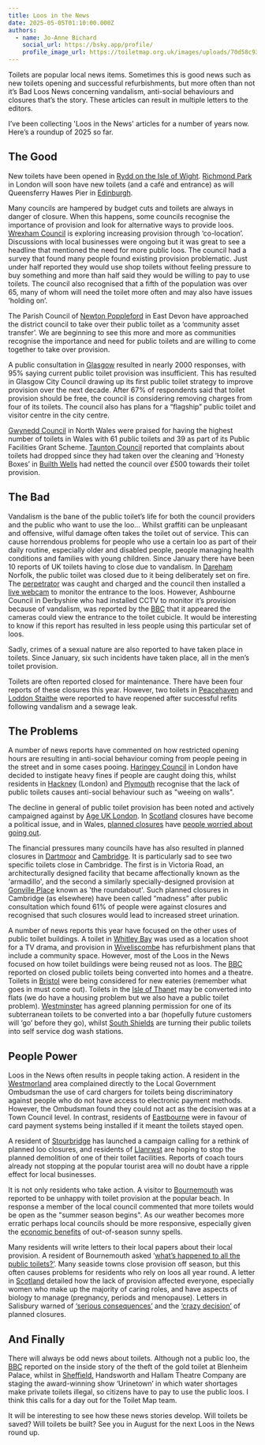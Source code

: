 ```yaml
---
title: Loos in the News
date: 2025-05-05T01:10:00.000Z
authors:
  - name: Jo-Anne Bichard
    social_url: https://bsky.app/profile/
    profile_image_url: https://toiletmap.org.uk/images/uploads/70d58c93-4e4d-4954-8dd5-f3edb0f02749.jpeg
---
```

Toilets are popular local news items. Sometimes this is good news such as new toilets opening and successful refurbishments, but more often than not it’s Bad Loos News concerning vandalism, anti-social behaviours and closures that’s the story. These articles can result in multiple letters to the editors.

I’ve been collecting 'Loos in the News' articles for a number of years now. Here’s a roundup of 2025 so far.

## The Good

New toilets have been opened in [Rydd on the Isle of Wight](https://iwobserver.co.uk/there-are-new-public-toilets-in-ryde-town-centre/). [Richmond Park](https://teddington.nub.news/news/local-news/richmond-park-to-get-better-cafe-public-toilets-and-new-entrance-257352?fbclid=IwZXh0bgNhZW0CMTEAAR4V9kskC4afuDntbfxWBonY0EX36mlkEzkB4AUCLnPpl7wt6SgC-E0Y-YV5qg_aem_lyjB7wTD2o8Gs1Hl9hTcJw) in London will soon have new toilets (and a café and entrance) as will Queensferry Hawes Pier in [Edinburgh](https://www.edinburgh.gov.uk/news/article/14167/work-begins-on-new-public-toilets-in-queensferry).

Many councils are hampered by budget cuts and toilets are always in danger of closure. When this happens, some councils recognise the importance of provision and look for alternative ways to provide loos. [Wrexham Council](https://www.dailypost.co.uk/news/north-wales-news/north-wales-council-actually-wants-31104230) is exploring increasing provision through ‘co-location’. Discussions with local businesses were ongoing but it was great to see a headline that mentioned the need for more public loos. The council had a survey that found many people found existing provision problematic. Just under half reported they would use shop toilets without feeling pressure to buy something and more than half said they would be willing to pay to use toilets. The council also recognised that a fifth of the population was over 65, many of whom will need the toilet more often and may also have issues ‘holding on’.

The Parish Council of [Newton Poppleford](https://www.sidmouthherald.co.uk/news/24979111.east-devon-village-seeks-take-ownership-public-toilets/) in East Devon have approached the district council to take over their public toilet as a ‘community asset transfer’. We are beginning to see this more and more as communities recognise the importance and need for public toilets and are willing to come together to take over provision.

A public consultation in [Glasgow](https://www.glasgowtimes.co.uk/news/scottish-news/25019410.public-toilet-charges-glasgow-removed/) resulted in nearly 2000 responses, with 95% saying current public toilet provision was insufficient. This has resulted in Glasgow City Council drawing up its first public toilet strategy to improve provision over the next decade. After 67% of respondents said that toilet provision should be free, the council is considering removing charges from four of its toilets. The council also has plans for a “flagship” public toilet and visitor centre in the city centre.

[Gwynedd Council](https://www.northwaleschronicle.co.uk/news/25013383.gwynedd-council-highest-provision-public-toilets-wales/) in North Wales were praised for having the highest number of toilets in Wales with 61 public toilets and 39 as part of its Public Facilities Grant Scheme. [Taunton Council](https://www.somersetcountygazette.co.uk/news/25046178.reduction-complaints-taunton-public-toilets/) reported that complaints about toilets had dropped since they had taken over the cleaning and ‘Honesty Boxes’ in [Builth Wells](https://www.shropshirestar.com/news/2025/03/03/honesty-boxes-at-builth-wells-public-toilets-have-netted-the-council-over-500/) had netted the council over £500 towards their toilet provision.

## The Bad

Vandalism is the bane of the public toilet’s life for both the council providers and the public who want to use the loo… Whilst graffiti can be unpleasant and offensive, wilful damage often takes the toilet out of service. This can cause horrendous problems for people who use a certain loo as part of their daily routine, especially older and disabled people, people managing health conditions and families with young children. Since January there have been 10 reports of UK toilets having to close due to vandalism. In [Dareham](https://www.edp24.co.uk/news/24870208.dereham-arson-attack-town-public-toilets-investigated/) Norfolk, the public toilet was closed due to it being deliberately set on fire. The [perpetrator](https://www.norfolk.police.uk/news/norfolk/news/news/2025/march/dereham-arson-charge/) was caught and charged and the council then installed a [live webcam](https://www.edp24.co.uk/news/25064226.live-webcam-installed-outside-dereham-public-toilets/) to monitor the entrance to the loos. However, Ashbourne Council in Derbyshire who had installed CCTV to monitor it’s provision because of vandalism, was reported by the [BBC](https://www.bbc.co.uk/news/articles/cgj5n9dzypjo) that it appeared the cameras could view the entrance to the toilet cubicle. It would be interesting to know if this report has resulted in less people using this particular set of loos.

Sadly, crimes of a sexual nature are also reported to have taken place in toilets. Since January, six such incidents have taken place, all in the men’s toilet provision.

Toilets are often reported closed for maintenance. There have been four reports of these closures this year. However, two toilets in [Peacehaven](https://www.theargus.co.uk/news/25037160.peacehaven-public-toilets-transformed-following-arson-attack/) and [Loddon Staithe](https://www.becclesandbungayjournal.co.uk/news/24864621.public-toilets-loddon-staithe-norfolk-now-reopened/) were reported to have reopened after successful refits following vandalism and a sewage leak.

## The Problems

A number of news reports have commented on how restricted opening hours are resulting in anti-social behaviour coming from people peeing in the street and in some cases pooing. [Haringey Council](https://www.times-series.co.uk/news/24890595.haringey-council-brings-1k-fine-urinating-public/) in London have decided to instigate heavy fines if people are caught doing this, whilst residents in [Hackney](https://www.mylondon.news/news/east-london-news/disgusted-londoners-fed-up-people-30857627) (London) and [Plymouth](https://www.plymouthherald.co.uk/news/news-opinion/public-toilet-closures-blamed-antisocial-10070739) recognise that the lack of public toilets causes anti-social behaviour such as "weeing on walls".

The decline in general of public toilet provision has been noted and actively campaigned against by [Age UK London](https://www.bbc.co.uk/news/articles/c626wqyqzg1o). In [Scotland](https://www.dailyrecord.co.uk/news/politics/public-toilets-scotland-shut-down-34406197) closures have become a political issue, and in Wales, [planned closures](https://www.dailypost.co.uk/news/communities-set-lose-public-toilets-31305601) have [people worried about going out](https://www.dailypost.co.uk/news/news-opinion/plans-close-public-toilets-branded-31336321).

The financial pressures many councils have has also resulted in planned closures in [Dartmoor](https://www.plymouthherald.co.uk/news/plymouth-news/dartmoor-public-toilets-close-due-10071543) and [Cambridge](https://www.cambridge-news.co.uk/news/news-opinion/its-madness-plan-close-public-31036901). It is particularly sad to see two specific toilets close in Cambridge. The first is in Victoria Road, an architecturally designed facility that became affectionally known as the 'armadillo', and the second a similarly specially-designed provision at [Gonville Place](https://www.cambridge-news.co.uk/news/cambridge-news/concerns-visitors-could-caught-short-31009184) known as 'the roundabout'. Such planned closures in Cambridge (as elsewhere) have been called “madness” after public consultation which found 61% of people were against closures and recognised that such closures would lead to increased street urination.

A number of news reports this year have focused on the other uses of public toilet buildings. A toilet in [Whitley Bay](https://www.chroniclelive.co.uk/news/tv/vera-whitley-bay-toilets-club-30888403) was used as a location shoot for a TV drama, and provision in [Wiveliscombe](https://somersetleveller.co.uk/news/plan-to-reduce-public-toilets-in-somerset-town-and-replace-it-with-community-building/) has refurbishment plans that include a community space. However, most of the Loos in the News focused on how toilet buildings were being reused not as loos. The [BBC](https://www.bbc.co.uk/news/articles/crmjgz8wnd0o) reported on closed public toilets being converted into homes and a theatre. Toilets in [Bristol](https://www.bristolpost.co.uk/news/news-opinion/diner-plan-bristol-public-toilets-10090564) were being considered for new eateries (remember what goes in must come out). Toilets in the [Isle of Thanet](https://theisleofthanetnews.com/2025/04/08/approval-for-westbrook-prom-former-public-toilets-to-be-converted-into-two-flats/#mh-comments) may be converted into flats (we do have a housing problem but we also have a public toilet problem). [Westminster](https://www.mylondon.news/news/zone-1-news/disused-toilets-near-oxford-street-30939123) has agreed planning permission for one of its subterranean toilets to be converted into a bar (hopefully future customers will ‘go’ before they go), whilst [South Shields](https://www.shieldsgazette.com/news/politics/council/old-public-toilets-on-south-shields-seafront-gets-new-lease-of-life-as-self-service-dog-wash-5063299) are turning their public toilets into self service dog wash stations.

## People Power

Loos in the News often results in people taking action. A resident in the [Westmorland](https://www.thewestmorlandgazette.co.uk/news/24853064.woman-complains-government-watchdog-public-toilets/) area complained directly to the Local Government Ombudsman the use of card chargers for toilets being discriminatory against people who do not have access to electronic payment methods. However, the Ombudsman found they could not act as the decision was at a Town Council level. In contrast, residents of [Eastbourne](https://www.thewestmorlandgazette.co.uk/news/24853064.woman-complains-government-watchdog-public-toilets/) were in favour of card payment systems being installed if it meant the toilets stayed open.

A resident of [Stourbridge](https://www.stourbridgenews.co.uk/news/24912759.rethink-demanded-plan-close-public-toilets-dudley/) has launched a campaign calling for a rethink of planned loo closures, and residents of [Llanrwst](https://www.dailypost.co.uk/news/north-wales-news/demolition-countdown-public-toilets-leaves-30944180) are hoping to stop the planned demolition of one of their toilet facilities. Reports of coach tours already not stopping at the popular tourist area will no doubt have a ripple effect for local businesses. 

It is not only residents who take action. A visitor to [Bournemouth](https://www.bournemouthecho.co.uk/news/25061201.bcp-need-make-sure-clean-toilets-beach/) was reported to be unhappy with toilet provision at the popular beach. In response a member of the local council commented that more toilets would be open as the "summer season begins". As our weather becomes more erratic perhaps local councils should be more responsive, especially given the [economic benefits](https://www.theguardian.com/business/2025/apr/15/welcome-green-shoots-warm-march-weather-gives-11-lift-to-uk-retail-sales) of out-of-season sunny spells.

Many residents will write letters to their local papers about their local provision. A resident of Bournemouth asked ‘[what’s happened to all the public toilets?’](https://www.bournemouthecho.co.uk/news/25059476.letter-whats-happened-public-toilets-/). Many seaside towns close provision off season, but this often causes problems for residents who rely on loos all year round. A letter in [Scotland](https://www.heraldscotland.com/opinion/24849585.public-toilets-issue-dignity-everyone---especially-women/) detailed how the lack of provision affected everyone, especially women who make up the majority of caring roles, and have aspects of biology to manage (pregnancy, periods and menopause). Letters in Salisbury warned of [‘serious consequences’](https://www.salisburyjournal.co.uk/news/24850114.serious-consequences-salisbury-public-toilets-close/) and the [‘crazy decision’](https://www.salisburyjournal.co.uk/news/24850114.serious-consequences-salisbury-public-toilets-close/) of planned closures.

## And Finally

There will always be odd news about toilets. Although not a public loo, the [BBC](https://www.bbc.co.uk/news/articles/cjev7vn4qp0o) reported on the inside story of the theft of the gold toilet at Blenheim Palace, whilst in [Sheffield,](https://www.thestar.co.uk/arts-and-culture/a-crisis-in-the-public-toilet-network-thats-something-to-sing-about-5000825) Handsworth and Hallam Theatre Company are staging the award-winning show ‘Urinetown’ in which water shortages make private toilets illegal, so citizens have to pay to use the public loos. I think this calls for a day out for the Toilet Map team.

It will be interesting to see how these news stories develop. Will toilets be saved? Will toilets be built? See you in August for the next Loos in the News round up.
